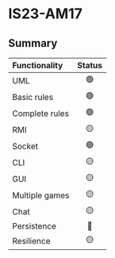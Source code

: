 # IS23-AM17

## Summary
| Functionality | Status |
|:-----------------------|:------------------------------------:|
| UML |🟢| 
| Basic rules |🟢|
| Complete rules |🟢|
| RMI |🟡|
| Socket |🟢|
| CLI |🟡|
| GUI |🟡|
| Multiple games |🟡|
| Chat |🟡|
| Persistence |🔴|
| Resilience |🟡|
